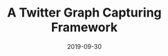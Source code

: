 ---
title: "A Twitter Graph Capturing Framework"
collection: supervisions
excerpt: "Short description of portfolio"
permalink: /supervisions/2019-09-30-lukba
date: 2019-09-30
student: "Luk Burchard"
file: "Bachelor_Thesis_Luk.pdf"
type: "bachelor"
uni:  Technical University of Berlin
---